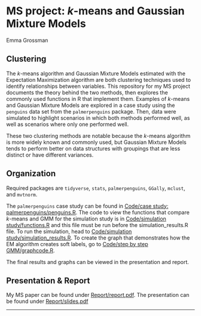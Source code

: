 # MS project: *k*-means and Gaussian Mixture Models

Emma Grossman

## Clustering

The *k*-means algorithm and Gaussian Mixture Models estimated with the Expectation Maximization algorithm are both clustering techniques used to identify relationships between variables. This repository for my MS project documents the theory behind the two methods, then explores the commonly used functions in R that implement them. Examples of *k*-means and Gaussian Mixture Models are explored in a case study using the `penguins` data set from the `palmerpenguins` package. Then, data were simulated to highlight scenarios in which both methods performed well, as well as scenarios where only one performed well. 

These two clustering methods are notable because the *k*-means algorithm is more widely known and commonly used, but Gaussian Mixture Models tends to perform better on data structures with groupings that are less distinct or have different variances.

## Organization

Required packages are `tidyverse`, `stats`, `palmerpenguins`, `GGally`, `mclust`, and `mvtnorm`.

The `palmerpenguins` case study can be found in [Code/case study: palmerpenguins/penguins.R](https://github.com/emmaleda/MS-project-kmeans-and-GMM/blob/b999c095a2afb011dba9b06a92c1d64c0d31c414/Code/case%20study:%20palmerpenguins/penguins.R). The code to view the functions that compare *k*-means and GMM for the simulation study is in [Code/simulation study/functions.R](https://github.com/emmaleda/MS-project-kmeans-and-GMM/blob/c98bf081d97f34f4a1fedfd81a40af5bbe2d0ad3/Code/simulation%20study/functions.R) and this file must be run before the simulation_results.R file. To run the simulation, head to [Code/simulation study/simulation_results.R](https://github.com/emmaleda/MS-project-kmeans-and-GMM/blob/b999c095a2afb011dba9b06a92c1d64c0d31c414/Code/simulation%20study/simulation_results.R). To create the graph that demonstrates how the EM algorithm creates soft labels, go to [Code/step by step GMM/graphcode.R](https://github.com/emmaleda/MS-project-kmeans-and-GMM/blob/b999c095a2afb011dba9b06a92c1d64c0d31c414/Code/step%20by%20step%20GMM/graphcode.R).

The final results and graphs can be viewed in the presentation and report.

## Presentation & Report

My MS paper can be found under [Report/report.pdf](https://github.com/emmaleda/MS-project-kmeans-and-GMM/blob/43e82d13486ffc775be0343a5ec06aeca8b5b9b2/Report/report.pdf). The presentation can be found under [Report/slides.pdf](https://github.com/emmaleda/MS-project-kmeans-and-GMM/blob/43e82d13486ffc775be0343a5ec06aeca8b5b9b2/Report/slides.pdf)

------
